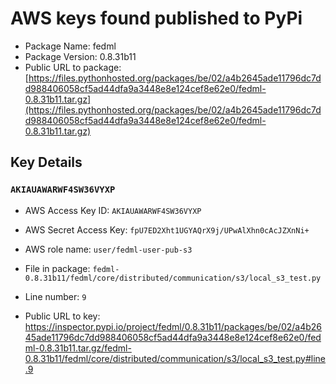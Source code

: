 # AWS keys found published to PyPi

* Package Name: fedml
* Package Version: 0.8.31b11
* Public URL to package: [https://files.pythonhosted.org/packages/be/02/a4b2645ade11796dc7dd988406058cf5ad44dfa9a3448e8e124cef8e62e0/fedml-0.8.31b11.tar.gz](https://files.pythonhosted.org/packages/be/02/a4b2645ade11796dc7dd988406058cf5ad44dfa9a3448e8e124cef8e62e0/fedml-0.8.31b11.tar.gz)

## Key Details

### `AKIAUAWARWF4SW36VYXP`

* AWS Access Key ID: `AKIAUAWARWF4SW36VYXP`
* AWS Secret Access Key: `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` 
* AWS role name: `user/fedml-user-pub-s3`
* File in package: `fedml-0.8.31b11/fedml/core/distributed/communication/s3/local_s3_test.py`
* Line number: `9`

* Public URL to key: https://inspector.pypi.io/project/fedml/0.8.31b11/packages/be/02/a4b2645ade11796dc7dd988406058cf5ad44dfa9a3448e8e124cef8e62e0/fedml-0.8.31b11.tar.gz/fedml-0.8.31b11/fedml/core/distributed/communication/s3/local_s3_test.py#line.9


